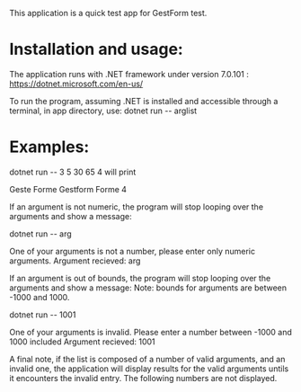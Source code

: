 This application is a quick test app for GestForm test.

# Installation and usage:

The application runs with .NET framework under version 7.0.101 : https://dotnet.microsoft.com/en-us/

To run the program, assuming .NET is installed and accessible through a terminal, in app directory, use: dotnet run -- arglist

# Examples:

dotnet run -- 3 5 30 65 4 will print

Geste
Forme
Gestform
Forme
4

If an argument is not numeric, the program will stop looping over the arguments and show a message:

dotnet run -- arg

One of your arguments is not a number, please enter only numeric arguments.
Argument recieved: arg

If an argument is out of bounds, the program will stop looping over the arguments and show a message:
Note: bounds for arguments are between -1000 and 1000.

dotnet run -- 1001

One of your arguments is invalid. Please enter a number between -1000 and 1000 included
Argument recieved: 1001

A final note, if the list is composed of a number of valid arguments, and an invalid one, the application will display results for the valid arguments untils it encounters the invalid entry. The following numbers are not displayed.
